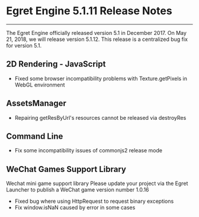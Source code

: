 # Egret Engine 5.1.11 Release Notes


---


The Egret Engine officially released version 5.1 in December 2017. On May 21, 2018, we will release version 5.1.12. This release is a centralized bug fix for version 5.1.



## 2D Rendering - JavaScript

* Fixed some browser incompatibility problems with Texture.getPixels in WebGL environment

## AssetsManager

* Repairing getResByUrl's resources cannot be released via destroyRes

## Command Line

* Fix some incompatibility issues of commonjs2 release mode

## WeChat Games Support Library

Wechat mini game support library Please update your project via the Egret Launcher to publish a WeChat game version number 1.0.16

* Fixed bug where using HttpRequest to request binary exceptions
* Fix window.isNaN caused by error in some cases